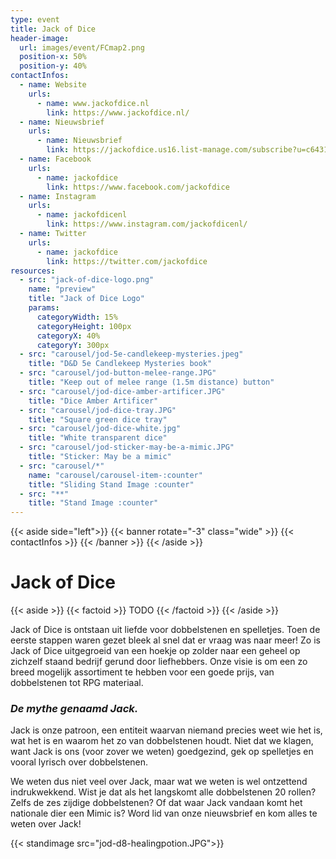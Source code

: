 ```yaml
---
type: event
title: Jack of Dice
header-image:
  url: images/event/FCmap2.png
  position-x: 50%
  position-y: 40%
contactInfos:
  - name: Website
    urls:
      - name: www.jackofdice.nl
        link: https://www.jackofdice.nl/
  - name: Nieuwsbrief
    urls:
      - name: Nieuwsbrief
        link: https://jackofdice.us16.list-manage.com/subscribe?u=c64319022d1e1c5270274dc49&id=11adb6a98e
  - name: Facebook
    urls:
      - name: jackofdice
        link: https://www.facebook.com/jackofdice
  - name: Instagram
    urls:
      - name: jackofdicenl
        link: https://www.instagram.com/jackofdicenl/
  - name: Twitter
    urls:
      - name: jackofdice
        link: https://twitter.com/jackofdice
resources:
  - src: "jack-of-dice-logo.png"
    name: "preview"
    title: "Jack of Dice Logo"
    params:
      categoryWidth: 15%
      categoryHeight: 100px
      categoryX: 40%
      categoryY: 300px
  - src: "carousel/jod-5e-candlekeep-mysteries.jpeg"
    title: "D&D 5e Candlekeep Mysteries book"
  - src: "carousel/jod-button-melee-range.JPG"
    title: "Keep out of melee range (1.5m distance) button"
  - src: "carousel/jod-dice-amber-artificer.JPG"
    title: "Dice Amber Artificer"
  - src: "carousel/jod-dice-tray.JPG"
    title: "Square green dice tray"
  - src: "carousel/jod-dice-white.jpg"
    title: "White transparent dice"
  - src: "carousel/jod-sticker-may-be-a-mimic.JPG"
    title: "Sticker: May be a mimic"
  - src: "carousel/*"
    name: "carousel/carousel-item-:counter"
    title: "Sliding Stand Image :counter"
  - src: "**"
    title: "Stand Image :counter"
---
```

{{< aside side="left">}}
  {{< banner rotate="-3" class="wide" >}}
      {{< contactInfos >}}
  {{< /banner >}}
{{< /aside >}}


# Jack of Dice
{{< aside >}}
    {{< factoid >}}
        TODO
    {{< /factoid >}}
{{< /aside >}}

Jack of Dice is ontstaan uit liefde voor dobbelstenen en spelletjes. Toen de eerste stappen waren gezet bleek al snel dat er vraag was naar meer! Zo is Jack of Dice uitgegroeid van een hoekje op zolder naar een geheel op zichzelf staand bedrijf gerund door liefhebbers. Onze visie is om een zo breed mogelijk assortiment te hebben voor een goede prijs, van dobbelstenen tot RPG materiaal.

### _De mythe genaamd Jack._
Jack is onze patroon, een entiteit waarvan niemand precies weet wie het is, wat het is en waarom het zo van dobbelstenen houdt. Niet dat we klagen, want Jack is ons (voor zover we weten) goedgezind, gek op spelletjes en vooral lyrisch over dobbelstenen.

We weten dus niet veel over Jack, maar wat we weten is wel ontzettend indrukwekkend. Wist je dat als het langskomt alle dobbelstenen 20 rollen? Zelfs de zes zijdige dobbelstenen? Of dat waar Jack vandaan komt het nationale dier een Mimic is? Word lid van onze nieuwsbrief en kom alles te weten over Jack!

{{< standimage src="jod-d8-healingpotion.JPG">}}
